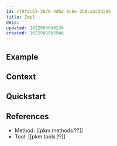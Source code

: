 ```yaml
---
id: c79fdcb3-3870-4dbd-8c8e-2b0ca2c3d28b
title: Impl
desc: ''
updated: 1622903048236
created: 1622902965946
---
```


## Example

## Context

## Quickstart

## References

- Method: [[pkm.methods.??]]
- Tool: [[pkm.tools.??]]

